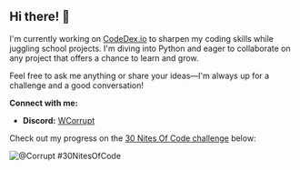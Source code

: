 ## Hi there! 👋

I'm currently working on [CodeDex.io](https://www.codedex.io/@Corrupt/30-nites-of-code) to sharpen my coding skills while juggling school projects. I'm diving into Python and eager to collaborate on any project that offers a chance to learn and grow.

Feel free to ask me anything or share your ideas—I'm always up for a challenge and a good conversation!

**Connect with me:**  
- **Discord:** [WCorrupt](https://discord.com/users/WCorrupt)

Check out my progress on the [30 Nites Of Code challenge](https://www.codedex.io/@Corrupt/30-nites-of-code) below:

![@Corrupt #30NitesOfCode](https://www.codedex.io/api/petStatus?user=Corrupt)

